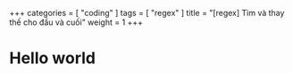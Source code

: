 +++
categories = [
"coding"
]
tags = [
"regex"
]
title = "[regex] Tìm và thay thế cho đầu và cuối" 
weight = 1
+++

# Hello world